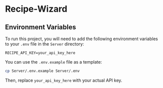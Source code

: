 # Recipe-Wizard

## Environment Variables

To run this project, you will need to add the following environment variables to your `.env` file in the `Server` directory:

```
RECIPE_API_KEY=your_api_key_here
```

You can use the `.env.example` file as a template:

```sh
cp Server/.env.example Server/.env
```

Then, replace `your_api_key_here` with your actual API key.